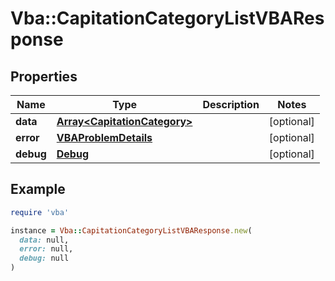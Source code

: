# Vba::CapitationCategoryListVBAResponse

## Properties

| Name | Type | Description | Notes |
| ---- | ---- | ----------- | ----- |
| **data** | [**Array&lt;CapitationCategory&gt;**](CapitationCategory.md) |  | [optional] |
| **error** | [**VBAProblemDetails**](VBAProblemDetails.md) |  | [optional] |
| **debug** | [**Debug**](Debug.md) |  | [optional] |

## Example

```ruby
require 'vba'

instance = Vba::CapitationCategoryListVBAResponse.new(
  data: null,
  error: null,
  debug: null
)
```

